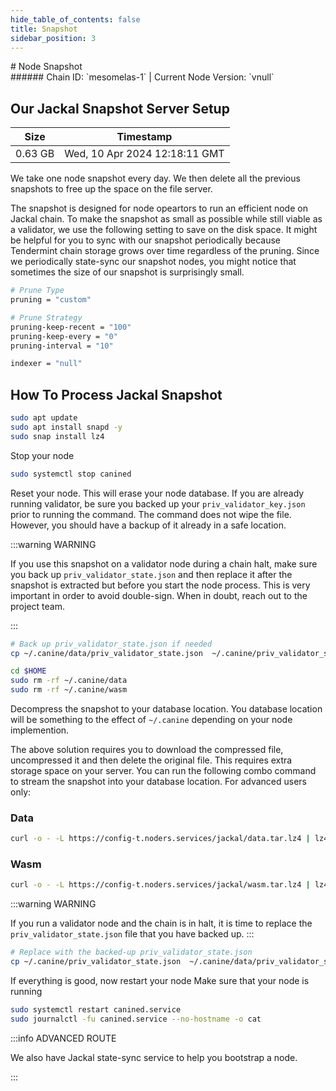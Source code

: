 ```yaml
---
hide_table_of_contents: false
title: Snapshot
sidebar_position: 3
---
```


<div class="h1-with-icon icon-jackal">
# Node Snapshot
</div>
###### Chain ID: `mesomelas-1` | Current Node Version: `vnull`

## Our Jackal Snapshot Server Setup

| Size   | Timestamp    |
|--------|--------------|
| 0.63 GB | Wed, 10 Apr 2024 12:18:11 GMT  |


We take one node snapshot every day. We then delete all the previous snapshots to free up the space on the file server.

The snapshot is designed for node opeartors to run an efficient node on Jackal chain. To make the snapshot as small as possible while still viable as a validator, we use the following setting to save on the disk space. It might be helpful for you to sync with our snapshot periodically because Tendermint chain storage grows over time regardless of the pruning. Since we periodically state-sync our snapshot nodes, you might notice that sometimes the size of our snapshot is surprisingly small.

```bash title="app.toml"
# Prune Type
pruning = "custom"

# Prune Strategy
pruning-keep-recent = "100"
pruning-keep-every = "0"
pruning-interval = "10"
```

```bash title="config.toml"
indexer = "null"
```

## How To Process Jackal Snapshot
```bash
sudo apt update
sudo apt install snapd -y
sudo snap install lz4
```

Stop your node
```bash
sudo systemctl stop canined
```
Reset your node. This will erase your node database. If you are already running validator, be sure you backed up your `priv_validator_key.json` prior to running the command. The command does not wipe the file. However, you should have a backup of it already in a safe location.

:::warning WARNING

If you use this snapshot on a validator node during a chain halt, make sure you back up `priv_validator_state.json` and then replace it after the snapshot is extracted but before you start the node process. This is very important in order to avoid double-sign. When in doubt, reach out to the project team.

:::

```bash
# Back up priv_validator_state.json if needed
cp ~/.canine/data/priv_validator_state.json  ~/.canine/priv_validator_state.json

cd $HOME
sudo rm -rf ~/.canine/data
sudo rm -rf ~/.canine/wasm
```

Decompress the snapshot to your database location. You database location will be something to the effect of `~/.canine` depending on your node implemention.

The above solution requires you to download the compressed file, uncompressed it and then delete the original file. This requires extra storage space on your server. You can run the following combo command to stream the snapshot into your database location. For advanced users only:
### Data
```bash
curl -o - -L https://config-t.noders.services/jackal/data.tar.lz4 | lz4 -d | tar -x -C ~/.canine
```
### Wasm
```bash
curl -o - -L https://config-t.noders.services/jackal/wasm.tar.lz4 | lz4 -d | tar -x -C ~/.canine
```

:::warning WARNING

If you run a validator node and the chain is in halt, it is time to replace the `priv_validator_state.json` file that you have backed up.
:::

```bash
# Replace with the backed-up priv_validator_state.json
cp ~/.canine/priv_validator_state.json  ~/.canine/data/priv_validator_state.json
```

If everything is good, now restart your node
Make sure that your node is running

```bash
sudo systemctl restart canined.service
sudo journalctl -fu canined.service --no-hostname -o cat
```

:::info ADVANCED ROUTE

We also have Jackal state-sync service to help you bootstrap a node.

:::
